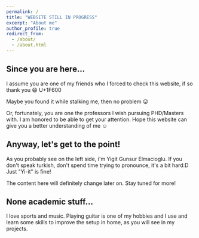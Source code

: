 ```yaml
---
permalink: /
title: "WEBSITE STILL IN PROGRESS"
excerpt: "About me"
author_profile: true
redirect_from:
  - /about/
  - /about.html
---
```


Since you are here...
------
I assume you are one of my friends who I forced to check this website, if so thank you :smile: U+1F600

Maybe you found it while stalking me, then no problem :stuck_out_tongue_winking_eye:

Or, fortunately, you are one the professors I wish pursuing PHD/Masters with. I am honored to be able to get your attention. Hope this website can give you a better understanding of me :relaxed:

Anyway, let's get to the point!
------
As you probably see on the left side, i'm Yigit Gunsur Elmacioglu. If you don't speak turkish, don't spend time trying to pronounce, it's a bit hard:D Just "Yi-it" is fine!

The content here will definitely change later on. Stay tuned for more!

None academic stuff...
------
I love sports and music. Playing guitar is one of my hobbies and I use and learn some skills to improve the setup in home, as you will see in my projects.
